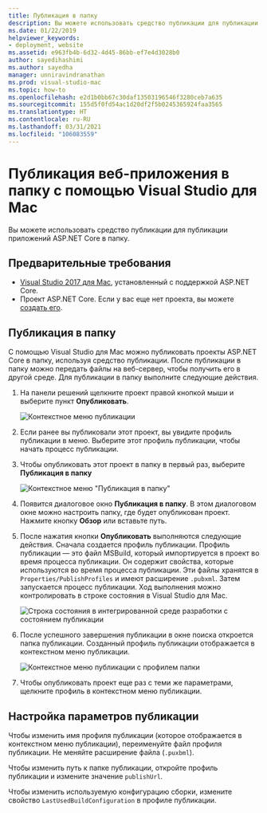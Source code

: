 ```yaml
---
title: Публикация в папку
description: Вы можете использовать средство публикации для публикации приложений ASP.NET Core в папку.
ms.date: 01/22/2019
helpviewer_keywords:
- deployment, website
ms.assetid: e963fb4b-6d32-4d45-86bb-ef7e4d3028b0
author: sayedihashimi
ms.author: sayedha
manager: unniravindranathan
ms.prod: visual-studio-mac
ms.topic: how-to
ms.openlocfilehash: e2d1b0bb67c30daf13503196546f3280ceb7a635
ms.sourcegitcommit: 155d5f0fd54ac1d20df2f5b0245365924faa3565
ms.translationtype: HT
ms.contentlocale: ru-RU
ms.lasthandoff: 03/31/2021
ms.locfileid: "106083559"
---
```

# <a name="publish-a-web-app-to-a-folder-using-visual-studio-for-mac"></a>Публикация веб-приложения в папку с помощью Visual Studio для Mac

Вы можете использовать средство публикации для публикации приложений ASP.NET Core в папку.

## <a name="prerequisites"></a>Предварительные требования

- [Visual Studio 2017 для Mac](https://visualstudio.microsoft.com/downloads/?utm_medium=microsoft&utm_source=docs.microsoft.com&utm_campaign=inline+link&utm_content=download+vs4mac2017), установленный с поддержкой ASP.NET Core.
- Проект ASP.NET Core. Если у вас еще нет проекта, вы можете [создать его](./create-new-projects.md?view=vsmac-2017&preserve-view=true).

## <a name="publish-to-folder"></a>Публикация в папку

С помощью Visual Studio для Mac можно публиковать проекты ASP.NET Core в папку, используя средство публикации. После публикации в папку можно передать файлы на веб-сервер, чтобы получить его в другой среде. Для публикации в папку выполните следующие действия.

 1. На панели решений щелкните проект правой кнопкой мыши и выберите пункт **Опубликовать**.

    ![Контекстное меню публикации](media/publish-context-menu.png)

 2. Если ранее вы публиковали этот проект, вы увидите профиль публикации в меню. Выберите этот профиль публикации, чтобы начать процесс публикации.

 3. Чтобы опубликовать этот проект в папку в первый раз, выберите **Публикация в папку**

    ![Контекстное меню "Публикация в папку"](media/publish-to-folder-context-menu.png)

 4. Появится диалоговое окно **Публикация в папку**. В этом диалоговом окне можно настроить папку, где будет опубликован проект. Нажмите кнопку **Обзор** или вставьте путь.

 5. После нажатия кнопки **Опубликовать** выполняются следующие действия. Сначала создается профиль публикации. Профиль публикации — это файл MSBuild, который импортируется в проект во время процесса публикации. Он содержит свойства, которые используются во время процесса публикации. Эти файлы хранятся в `Properties/PublishProfiles` и имеют расширение `.pubxml`. Затем запускается процесс публикации. Ход выполнения можно контролировать в строке состояния в Visual Studio для Mac.

    ![Строка состояния в интегрированной среде разработки с состоянием публикации](media/publish-to-folder-status-bar.png)

 6. После успешного завершения публикации в окне поиска откроется папка публикации. Созданный профиль публикации отображается в контекстном меню публикации.

    ![Контекстное меню публикации с профилем папки](media/publish-context-menu-with-folder-profile.png)

 7. Чтобы опубликовать проект еще раз с теми же параметрами, щелкните профиль в контекстном меню публикации.

## <a name="customize-publish-options"></a>Настройка параметров публикации

Чтобы изменить имя профиля публикации (которое отображается в контекстном меню публикации), переименуйте файл профиля публикации. Не меняйте расширение файла (`.puxbml`).

Чтобы изменить путь к папке публикации, откройте профиль публикации и измените значение `publishUrl`.

Чтобы изменить используемую конфигурацию сборки, измените свойство `LastUsedBuildConfiguration` в профиле публикации.